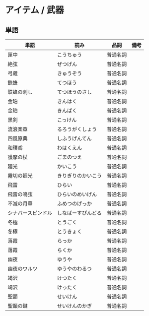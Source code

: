 # アイテム / 武器

## 単語

|単語|読み|品詞|備考|
|---|---|---|---|
|匣中|こうちゅう|普通名詞||
|絶弦|ぜつげん|普通名詞||
|弓蔵|きゅうぞう|普通名詞||
|鉄蜂|てつほう|普通名詞||
|鉄蜂の刺し|てつほうのさし|普通名詞||
|金珀|きんはく|普通名詞||
|金珀|きんぱく|普通名詞||
|黒剣|こっけん|普通名詞||
|流浪楽章|るろうがくしょう|普通名詞||
|四風原典|しふうげんてん|普通名詞||
|和璞鳶|わはくえん|普通名詞||
|護摩の杖|ごまのつえ|普通名詞||
|廻光|かいこう|普通名詞||
|霧切の廻光|きりぎりのかいこう|普通名詞||
|飛雷|ひらい|普通名詞||
|飛雷の鳴弦|ひらいのめいげん|普通名詞||
|不滅の月華|ふめつのげっか|普通名詞||
|シナバースピンドル|しなばーすぴんどる|普通名詞||
|冬極|とうごく|普通名詞||
|冬極|とうきょく|普通名詞||
|落霞|らっか|普通名詞||
|落霞|らくか|普通名詞||
|幽夜|ゆうや|普通名詞||
|幽夜のワルツ|ゆうやのわるつ|普通名詞||
|竭沢|けつたく|普通名詞||
|竭沢|けったく|普通名詞||
|聖顕|せいけん|普通名詞||
|聖顕の鍵|せいけんのかぎ|普通名詞||